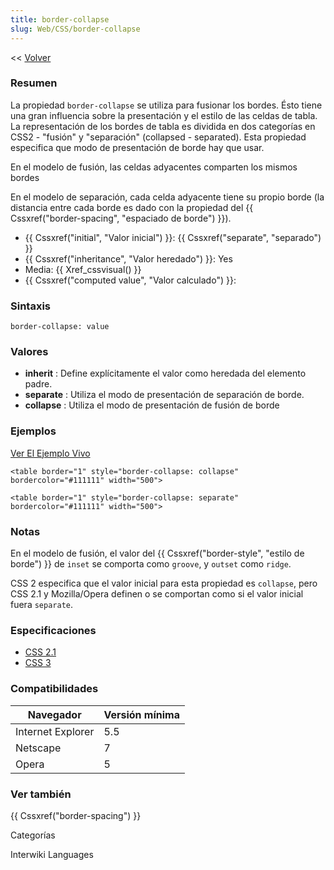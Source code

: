 ```yaml
---
title: border-collapse
slug: Web/CSS/border-collapse
---
```


<< [Volver](es/Gu%c3%ada_de_referencia_de_CSS)

### Resumen

La propiedad `border-collapse` se utiliza para fusionar los bordes. Ésto tiene una gran influencia sobre la presentación y el estilo de las celdas de tabla. La representación de los bordes de tabla es dividida en dos categorías en CSS2 - "fusión" y "separación" (collapsed - separated). Esta propiedad especifica que modo de presentación de borde hay que usar.

En el modelo de fusión, las celdas adyacentes comparten los mismos bordes

En el modelo de separación, cada celda adyacente tiene su propio borde (la distancia entre cada borde es dado con la propiedad del {{ Cssxref("border-spacing", "espaciado de borde") }}).

- {{ Cssxref("initial", "Valor inicial") }}: {{ Cssxref("separate", "separado") }}
- {{ Cssxref("inheritance", "Valor heredado") }}: Yes
- Media: {{ Xref_cssvisual() }}
- {{ Cssxref("computed value", "Valor calculado") }}:

### Sintaxis

```
border-collapse: value
```

### Valores

- **inherit** : Define explícitamente el valor como heredada del elemento padre.
- **separate** : Utiliza el modo de presentación de separación de borde.
- **collapse** : Utiliza el modo de presentación de fusión de borde

### Ejemplos

[Ver El Ejemplo Vivo](/samples/cssref/border-collapse.html)

```
<table border="1" style="border-collapse: collapse" bordercolor="#111111" width="500">
```

```
<table border="1" style="border-collapse: separate" bordercolor="#111111" width="500">
```

### Notas

En el modelo de fusión, el valor del {{ Cssxref("border-style", "estilo de borde") }} de `inset` se comporta como `groove`, y `outset` como `ridge`.

CSS 2 especifica que el valor inicial para esta propiedad es `collapse`, pero CSS 2.1 y Mozilla/Opera definen o se comportan como si el valor inicial fuera `separate`.

### Especificaciones

- [CSS 2.1](http://www.w3.org/TR/CSS21/tables.html#collapsing-borders)
- [CSS 3](http://www.w3.org/TR/REC-CSS2/tables.html#borders)

### Compatibilidades

| Navegador         | Versión mínima |
| ----------------- | -------------- |
| Internet Explorer | 5.5            |
| Netscape          | 7              |
| Opera             | 5              |

### Ver también

{{ Cssxref("border-spacing") }}

Categorías

Interwiki Languages
